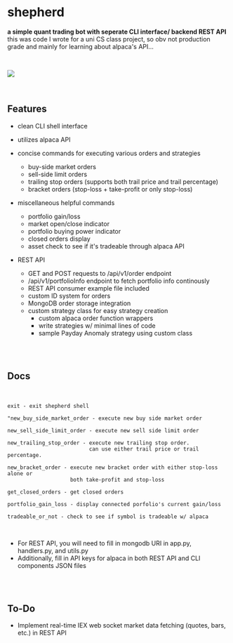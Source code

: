 # shepherd
<b> a simple quant trading bot with seperate CLI interface/ backend REST API </b>
<br>
this was code I wrote for a uni CS class project, so obv not production grade and mainly for learning about alpaca's API...


<br>

![](https://user-images.githubusercontent.com/71098497/134826072-b99b649f-72e3-457f-b4b9-b4a107247616.png)


<br>

## Features
 - clean CLI shell interface
 - utilizes alpaca API
 - concise commands for executing various orders and strategies
    - buy-side market orders
    - sell-side limit orders
    - trailing stop orders (supports both trail price and trail percentage)
    - bracket orders (stop-loss + take-profit or only stop-loss)
    
 - miscellaneous helpful commands 
    - portfolio gain/loss
    - market open/close indicator
    - portfolio buying power indicator
    - closed orders display
    - asset check to see if it's tradeable through alpaca API

 - REST API
    - GET and POST requests to /api/v1/order endpoint
    - /api/v1/portfolioInfo endpoint to fetch portfolio info continously
    - REST API consumer example file included
    - custom ID system for orders
    - MongoDB order storage integration
    - custom strategy class for easy strategy creation
      - custom alpaca order function wrappers
      - write strategies w/ minimal lines of code
      - sample Payday Anomaly strategy using custom class
 
 <br>

<br>

 ## Docs
<br>

```
exit - exit shepherd shell
```
```
"new_buy_side_market_order - execute new buy side market order
```
```
new_sell_side_limit_order - execute new sell side limit order
```
```
new_trailing_stop_order - execute new trailing stop order.
                          can use either trail price or trail percentage.
```
```
new_bracket_order - execute new bracket order with either stop-loss alone or
                    both take-profit and stop-loss
```
```
get_closed_orders - get closed orders 
```
```
portfolio_gain_loss - display connected porfolio's current gain/loss
```
```
tradeable_or_not - check to see if symbol is tradeable w/ alpaca
```

<br>

- For REST API, you will need to fill in mongodb URI in app.py, handlers.py, and utils.py
- Additionally, fill in API keys for alpaca in both REST API and CLI components JSON files

<br>
<br>
 
 ## To-Do

- Implement real-time IEX web socket market data fetching (quotes, bars, etc.) in REST API
